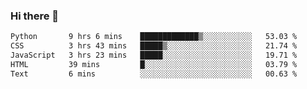 ### Hi there 🌱
<!--START_SECTION:waka-->

```txt
Python       9 hrs 6 mins    █████████████▒░░░░░░░░░░░   53.03 %
CSS          3 hrs 43 mins   █████▒░░░░░░░░░░░░░░░░░░░   21.74 %
JavaScript   3 hrs 23 mins   █████░░░░░░░░░░░░░░░░░░░░   19.71 %
HTML         39 mins         █░░░░░░░░░░░░░░░░░░░░░░░░   03.79 %
Text         6 mins          ░░░░░░░░░░░░░░░░░░░░░░░░░   00.63 %
```

<!--END_SECTION:waka-->
<!--
**Dieg0raf/Dieg0raf** is a ✨ _special_ ✨ repository because its `README.md` (this file) appears on your GitHub profile.

Here are some ideas to get you started:

- 🔭 I’m currently working on ...
- 🌱 I’m currently learning ...
- 👯 I’m looking to collaborate on ...
- 🤔 I’m looking for help with ...
- 💬 Ask me about ...
- 📫 How to reach me: ...
- 😄 Pronouns: ...
- ⚡ Fun fact: ...
-->
